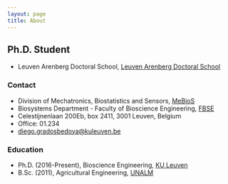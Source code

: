 ```yaml
---
layout: page
title: About
---
```


##  Ph.D. Student
* Leuven Arenberg Doctoral School, [Leuven Arenberg Doctoral School](https://set.kuleuven.be/phd) 

### Contact
* Division of Mechatronics, Biostatistics and Sensors, [MeBioS](http://www.biw.kuleuven.be/biosyst/mebios)
* Biosystems Department - Faculty of Bioscience Engineering, [FBSE](https://www.biw.kuleuven.be/english)
* Celestijnenlaan 200Eb, box 2411, 3001 Leuven, Belgium
* Office: 01.234 
* [diego.gradosbedoya@kuleuven.be](mailto:diego.gradosbedoya@kuleuven.be)

### Education
* Ph.D. (2016-Present), Bioscience Engineering, [KU Leuven](https://www.kuleuven.be/kuleuven/)
* B.Sc. (2011), Agricultural Engineering, [UNALM](http://www.lamolina.edu.pe/portada/)
